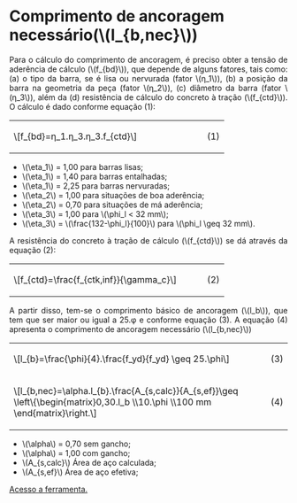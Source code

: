 <script src = "https://polyfill.io/v3/polyfill.min.js?features=es6"></script>
<script id = "MathJax-script" async src="https://cdn.jsdelivr.net/npm/mathjax@3/es5/tex-mml-chtml.js"></script>

<h1>Comprimento de ancoragem necessário(\(l_{b,nec}\))</h1>

<p align="justify">
Para o cálculo do comprimento de ancoragem, é preciso obter a tensão de aderência de cálculo (\(f_{bd}\)), que depende de alguns fatores, tais como: (a) o tipo da barra, se é lisa ou nervurada (fator \(η_1\)), (b) a posição da barra na geometria da peça (fator \(η_2\)), (c) diâmetro da barra (fator \(η_3\)), além da (d) resistência de cálculo do concreto à tração (\(f_{ctd}\)). O cálculo é dado conforme equação (1):
</p> 

<table width = "100%" border = "0">
    <tr>
        <td width = "90%">
            <p>\[f_{bd}=η_1.η_3.η_3.f_{ctd}\]</p>
        </td>
        <td width = "10%">
            <p align="right">(1)</p>
        </td>
    </tr>
</table>

<ul>
    <li>\(\eta_1\) = 1,00 para barras lisas;</li>
    <li>\(\eta_1\) = 1,40 para barras entalhadas;</li>
    <li>\(\eta_1\) = 2,25 para barras nervuradas;</li>
    <li>\(\eta_2\) = 1,00 para situações de boa aderência;</li>
    <li>\(\eta_2\) = 0,70 para situações de má aderência;</li>
    <li>\(\eta_3\) = 1,00 para \(\phi_l < 32 mm\);</li>
    <li>\(\eta_3\) = \(\frac{132-\phi_l}{100}\) para \(\phi_l \geq 32 mm\).</li>
</ul>

<p align="justify">
A resistência do concreto à tração de cálculo (\(f_{ctd}\)) se dá através da equação (2): 
</p> 

<table width = "100%" border = "0">
    <tr>
        <td width = "90%">
            <p>\[f_{ctd}=\frac{f_{ctk,inf}}{\gamma_c}\]</p>
        </td>
        <td width = "10%">
            <p align="right">(2)</p>
        </td>
    </tr>
</table>

<p align="justify">
A partir disso, tem-se o comprimento básico de ancoragem (\(l_b\)), que tem que ser maior ou igual a 25.φ e conforme equação (3). A equação (4) apresenta o comprimento de ancoragem necessário (\(l_{b,nec}\))
</p> 

<table width = "100%" border = "0">
    <tr>
        <td width = "90%">
            <p>\[l_{b}=\frac{\phi}{4}.\frac{f_yd}{f_yd} \geq 25.\phi\]</p>
        </td>
        <td width = "10%">
            <p align="right">(3)</p>
        </td>
    </tr>
    <tr>
        <td width = "90%">
            <p>
                            \[l_{b,nec}=\alpha.l_{b}.\frac{A_{s,calc}}{A_{s,ef}}\geq \left\{\begin{matrix}0,30.l_b
                            \\10.\phi 
                            \\100 mm 
                            \end{matrix}\right.\]
            </p>
        </td>
        <td width = "10%">
            <p align="right">(4)</p>
        </td>
    </tr>
</table>

<ul>
    <li>\(\alpha\) = 0,70 sem gancho;</li>
    <li>\(\alpha\) = 1,00 com gancho;</li>
    <li>\(A_{s,calc}\) Área de aço calculada;</li>
    <li>\(A_{s,ef}\) Área de aço efetiva;</li>
</ul>

<p align="justify">
    <a href="https://wmpjrufg.github.io/2122ICPINASCIMENTO/ANCORAGEM/ANC.html" target="_blank">Acesso a ferramenta.</a>
</p> 